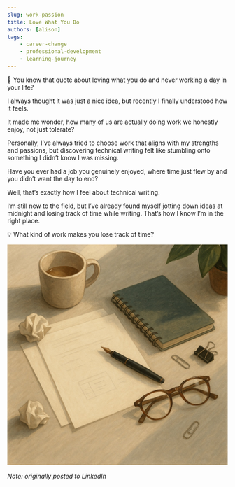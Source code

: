 ```yaml
---
slug: work-passion
title: Love What You Do
authors: [alison]
tags: 
    - career-change
    - professional-development
    - learning-journey
---
```


💭 You know that quote about loving what you do and never working a day in your life?

I always thought it was just a nice idea, but recently I finally understood how it feels.

<!-- truncate -->

It made me wonder, how many of us are actually doing work we honestly enjoy, not just tolerate?

Personally, I’ve always tried to choose work that aligns with my strengths and passions, but discovering technical writing felt like stumbling onto something I didn’t know I was missing.

Have you ever had a job you genuinely enjoyed, where time just flew by and you didn’t want the day to end?

Well, that’s exactly how I feel about technical writing.

I’m still new to the field, but I’ve already found myself jotting down ideas at midnight and losing track of time while writing. That’s how I know I’m in the right place.

💡 What kind of work makes you lose track of time? 

![Illustration of a superhero figure symbolizing transferable skills in a career change.](./career-switching.jpeg)

_Note: originally posted to LinkedIn_